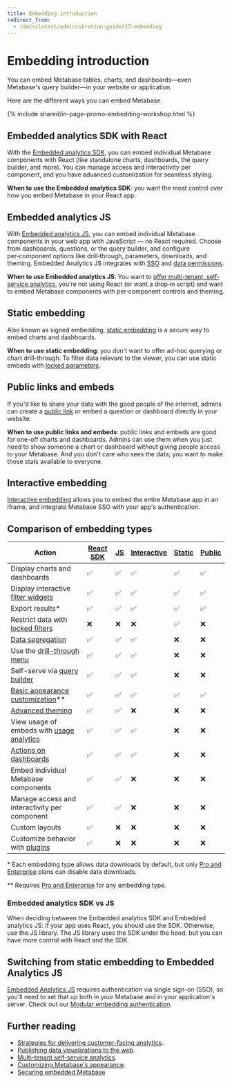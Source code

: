 ```yaml
---
title: Embedding introduction
redirect_from:
  - /docs/latest/administration-guide/13-embedding
---
```


# Embedding introduction

You can embed Metabase tables, charts, and dashboards—even Metabase's query builder—in your website or application.

Here are the different ways you can embed Metabase.

{% include shared/in-page-promo-embedding-workshop.html %}

## Embedded analytics SDK with React

With the [Embedded analytics SDK](./sdk/introduction.md), you can embed individual Metabase components with React (like standalone charts, dashboards, the query builder, and more). You can manage access and interactivity per component, and you have advanced customization for seamless styling.

**When to use the Embedded analytics SDK**: you want the most control over how you embed Metabase in your React app.

## Embedded analytics JS

With [Embedded analytics JS](./embedded-analytics-js.md), you can embed individual Metabase components in your web app with JavaScript — no React required. Choose from dashboards, questions, or the query builder, and configure per‑component options like drill‑through, parameters, downloads, and theming. Embedded Analytics JS integrates with [SSO](securing-embeds.md) and [data permissions](../permissions/embedding.md).

**When to use Embedded analytics JS**: You want to [offer multi-tenant, self-service analytics](https://www.metabase.com/blog/why-full-app-embedding), you’re not using React (or want a drop‑in script) and want to embed Metabase components with per‑component controls and theming.

## Static embedding

Also known as signed embedding, [static embedding](./static-embedding.md) is a secure way to embed charts and dashboards.

**When to use static embedding**: you don't want to offer ad-hoc querying or chart drill-through. To filter data relevant to the viewer, you can use static embeds with [locked parameters](./static-embedding-parameters.md#locked-parameters-limit-the-values-available-to-other-editable-parameters).

## Public links and embeds

If you'd like to share your data with the good people of the internet, admins can create a [public link](./public-links.md) or embed a question or dashboard directly in your website.

**When to use public links and embeds**: public links and embeds are good for one-off charts and dashboards. Admins can use them when you just need to show someone a chart or dashboard without giving people access to your Metabase. And you don't care who sees the data; you want to make those stats available to everyone.

## Interactive embedding

[Interactive embedding](./interactive-embedding.md) allows you to embed the entire Metabase app in an iframe, and integrate Metabase SSO with your app's authentication.

## Comparison of embedding types

| Action                                                                                                                          | [React SDK](./sdk/introduction.md) | [JS](./embedded-analytics-js.md) | [Interactive](./interactive-embedding.md) | [Static](./static-embedding.md) | [Public](../embedding/public-links.md) |
| ------------------------------------------------------------------------------------------------------------------------------- | ---------------------------------- | -------------------------------- | ----------------------------------------- | ------------------------------- | -------------------------------------- |
| Display charts and dashboards                                                                                                   | ✅                                 | ✅                               | ✅                                        | ✅                              | ✅                                     |
| Display interactive [filter widgets](https://www.metabase.com/glossary/filter-widget)                                           | ✅                                 | ✅                               | ✅                                        | ✅                              | ✅                                     |
| Export results\*                                                                                                                | ✅                                 | ✅                               | ✅                                        | ✅                              | ✅                                     |
| Restrict data with [locked filters](./static-embedding-parameters.md#restricting-data-in-a-static-embed-with-locked-parameters) | ❌                                 | ❌                               | ❌                                        | ✅                              | ❌                                     |
| [Data segregation](../permissions/embedding.md)                                                                                 | ✅                                 | ✅                               | ✅                                        | ❌                              | ❌                                     |
| Use the [drill-through menu](https://www.metabase.com/learn/metabase-basics/querying-and-dashboards/questions/drill-through)    | ✅                                 | ✅                               | ✅                                        | ❌                              | ❌                                     |
| Self-serve via [query builder](../questions/query-builder/editor.md)                                                            | ✅                                 | ✅                               | ✅                                        | ❌                              | ❌                                     |
| [Basic appearance customization](../configuring-metabase/appearance.md)\*\*                                                     | ✅                                 | ✅                               | ✅                                        | ✅                              | ✅                                     |
| [Advanced theming](./sdk/appearance.md)                                                                                         | ✅                                 | ✅                               | ❌                                        | ❌                              | ❌                                     |
| View usage of embeds with [usage analytics](../usage-and-performance-tools/usage-analytics.md)                                  | ✅                                 | ✅                               | ✅                                        | ❌                              | ❌                                     |
| [Actions on dashboards](../dashboards/actions.md)                                                                               | ✅                                 | ✅                               | ✅                                        | ❌                              | ❌                                     |
| Embed individual Metabase components                                                                                            | ✅                                 | ✅                               | ❌                                        | ❌                              | ❌                                     |
| Manage access and interactivity per component                                                                                   | ✅                                 | ✅                               | ❌                                        | ❌                              | ❌                                     |
| Custom layouts                                                                                                                  | ✅                                 | ❌                               | ❌                                        | ❌                              | ❌                                     |
| Customize behavior with [plugins](./sdk/plugins.md)                                                                             | ✅                                 | ❌                               | ❌                                        | ❌                              | ❌                                     |

\* Each embedding type allows data downloads by default, but only [Pro and Enterprise](https://www.metabase.com/pricing/) plans can disable data downloads.

\*\* Requires [Pro and Enterprise](https://www.metabase.com/pricing/) for any embedding type.

### Embedded analytics SDK vs JS

When deciding between the Embedded analytics SDK and Embedded analytics JS: if your app uses React, you should use the SDK. Otherwise, use the JS library. The JS library uses the SDK under the hood, but you can have more control with React and the SDK.

## Switching from static embedding to Embedded Analytics JS

[Embedded Analytics JS](./embedded-analytics-js.md) requires authentication via single sign-on (SSO), so you'll need to set that up both in your Metabase and in your application's server. Check out our [Modular embedding authentication](../embedding/sdk/authentication.md).

## Further reading

- [Strategies for delivering customer-facing analytics](https://www.metabase.com/learn/metabase-basics/embedding/overview).
- [Publishing data visualizations to the web](https://www.metabase.com/learn/metabase-basics/embedding/charts-and-dashboards).
- [Multi-tenant self-service analytics](https://www.metabase.com/learn/metabase-basics/embedding/multi-tenant-self-service-analytics).
- [Customizing Metabase's appearance](../configuring-metabase/appearance.md).
- [Securing embedded Metabase](./securing-embeds.md)
